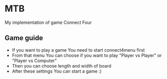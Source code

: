 # MTB

My implementation of game Connect Four

## Game guide

- If you want to play a game You need to start connect4menu first
- From that menu You can choose if you want to play "Player vs Player" or "Player vs Computer"
- Then you can choose length and width of board
- After these settings You can start a game :)
